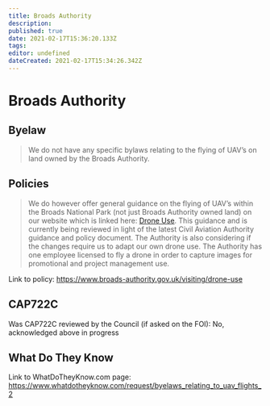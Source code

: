```yaml
---
title: Broads Authority
description: 
published: true
date: 2021-02-17T15:36:20.133Z
tags: 
editor: undefined
dateCreated: 2021-02-17T15:34:26.342Z
---
```


# Broads Authority



## Byelaw
> We do not have any specific bylaws relating to the flying of UAV’s on land owned by the Broads Authority.


## Policies

> We do however offer general guidance on the flying of UAV’s within the Broads National Park (not just Broads Authority owned land) on our website which is linked here: [Drone Use](https://www.broads-authority.gov.uk/visiting/drone-use). This guidance and is currently being reviewed in light of the latest Civil Aviation Authority guidance and policy document. The Authority is also considering if the changes require us to adapt our own drone use. The Authority has one employee licensed to fly a drone in order to capture images for promotional and project management use.

Link to policy: 
https://www.broads-authority.gov.uk/visiting/drone-use

## CAP722C

Was CAP722C reviewed by the Council (if asked on the FOI): No, acknowledged above in progress

## What Do They Know

Link to WhatDoTheyKnow.com page: 
https://www.whatdotheyknow.com/request/byelaws_relating_to_uav_flights_2
